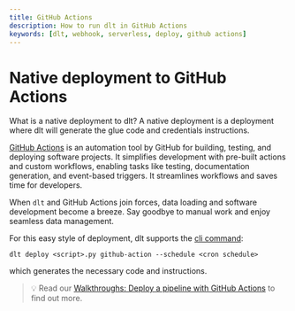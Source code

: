 ```yaml
---
title: GitHub Actions
description: How to run dlt in GitHub Actions
keywords: [dlt, webhook, serverless, deploy, github actions]
---
```


# Native deployment to GitHub Actions

What is a native deployment to dlt? A native deployment is a deployment where dlt will generate the
glue code and credentials instructions.

[GitHub Actions](https://docs.github.com/en/actions) is an automation tool by GitHub for building,
testing, and deploying software projects. It simplifies development with pre-built actions and
custom workflows, enabling tasks like testing, documentation generation, and event-based triggers.
It streamlines workflows and saves time for developers.

When `dlt` and GitHub Actions join forces, data loading and software development become a breeze.
Say goodbye to manual work and enjoy seamless data management.

For this easy style of deployment, dlt supports the
[cli command](../../../reference/command-line-interface#github-action):

```shell
dlt deploy <script>.py github-action --schedule <cron schedule>
```

which generates the necessary code and instructions.

> 💡 Read our
> [Walkthroughs: Deploy a pipeline with GitHub Actions](../../../walkthroughs/deploy-a-pipeline/deploy-with-github-actions)
> to find out more.
